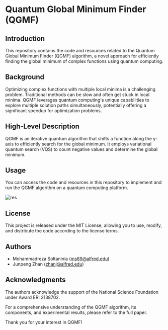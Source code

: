 # Quantum Global Minimum Finder (QGMF)

## Introduction

This repository contains the code and resources related to the Quantum Global Minimum Finder (QGMF) algorithm, a novel approach for efficiently finding the global minimum of complex functions using quantum computing.

## Background

Optimizing complex functions with multiple local minima is a challenging problem. Traditional methods can be slow and often get stuck in local minima. QGMF leverages quantum computing's unique capabilities to explore multiple solution paths simultaneously, potentially offering a significant speedup for optimization problems.

## High-Level Description

QGMF is an iterative quantum algorithm that shifts a function along the y-axis to efficiently search for the global minimum. It employs variational quantum search (VQS) to count negative values and determine the global minimum.

## Usage

You can access the code and resources in this repository to implement and run the QGMF algorithm on a quantum computing platform. 

![res](https://github.com/natanil-m/quantum_global_minimum_finder/blob/main/Global%20Optimum/Res/res3.png)

## License

This project is released under the MIT License, allowing you to use, modify, and distribute the code according to the license terms.

## Authors

- Mohammadreza Soltaninia (ms69@alfred.edu)
- Junpeng Zhan (zhanj@alfred.edu)

## Acknowledgments

The authors acknowledge the support of the National Science Foundation under Award ERI 2138702.

For a comprehensive understanding of the QGMF algorithm, its components, and experimental results, please refer to the full paper.

Thank you for your interest in QGMF!
